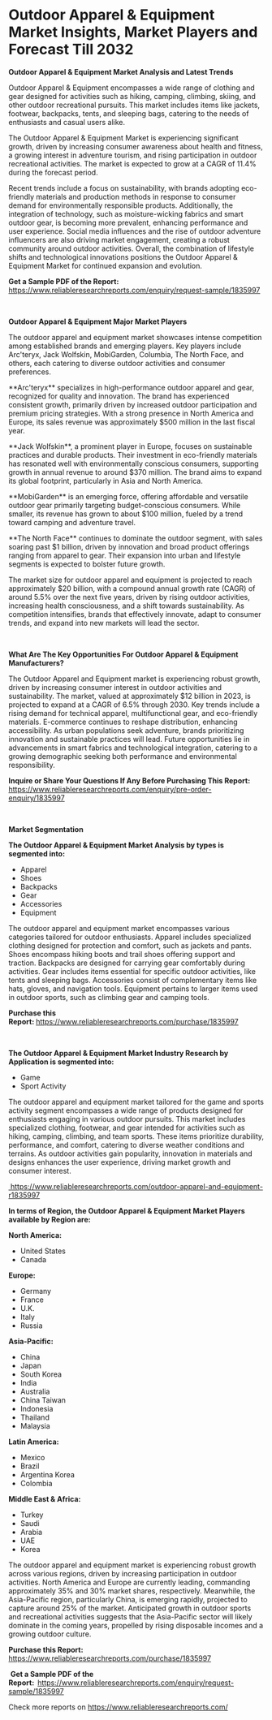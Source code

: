 <p><h1>Outdoor Apparel & Equipment Market Insights, Market Players and Forecast Till 2032</h1></p><p><strong>Outdoor Apparel & Equipment Market Analysis and Latest Trends</strong></p>
<p><p>Outdoor Apparel & Equipment encompasses a wide range of clothing and gear designed for activities such as hiking, camping, climbing, skiing, and other outdoor recreational pursuits. This market includes items like jackets, footwear, backpacks, tents, and sleeping bags, catering to the needs of enthusiasts and casual users alike.</p><p>The Outdoor Apparel & Equipment Market is experiencing significant growth, driven by increasing consumer awareness about health and fitness, a growing interest in adventure tourism, and rising participation in outdoor recreational activities. The market is expected to grow at a CAGR of 11.4% during the forecast period. </p><p>Recent trends include a focus on sustainability, with brands adopting eco-friendly materials and production methods in response to consumer demand for environmentally responsible products. Additionally, the integration of technology, such as moisture-wicking fabrics and smart outdoor gear, is becoming more prevalent, enhancing performance and user experience. Social media influences and the rise of outdoor adventure influencers are also driving market engagement, creating a robust community around outdoor activities. Overall, the combination of lifestyle shifts and technological innovations positions the Outdoor Apparel & Equipment Market for continued expansion and evolution.</p></p>
<p><strong>Get a Sample PDF of the Report:&nbsp;</strong> <a href="https://www.reliableresearchreports.com/enquiry/request-sample/1835997?utm_campaign=2665&utm_medium=2&utm_source=Github&utm_content=ia&utm_term=26032025&utm_id=outdoor-apparel-equipment">https://www.reliableresearchreports.com/enquiry/request-sample/1835997</a></p>
<p>&nbsp;</p>
<p><strong>Outdoor Apparel & Equipment Major Market Players</strong></p>
<p><p>The outdoor apparel and equipment market showcases intense competition among established brands and emerging players. Key players include Arc'teryx, Jack Wolfskin, MobiGarden, Columbia, The North Face, and others, each catering to diverse outdoor activities and consumer preferences.</p><p>**Arc'teryx** specializes in high-performance outdoor apparel and gear, recognized for quality and innovation. The brand has experienced consistent growth, primarily driven by increased outdoor participation and premium pricing strategies. With a strong presence in North America and Europe, its sales revenue was approximately $500 million in the last fiscal year.</p><p>**Jack Wolfskin**, a prominent player in Europe, focuses on sustainable practices and durable products. Their investment in eco-friendly materials has resonated well with environmentally conscious consumers, supporting growth in annual revenue to around $370 million. The brand aims to expand its global footprint, particularly in Asia and North America.</p><p>**MobiGarden** is an emerging force, offering affordable and versatile outdoor gear primarily targeting budget-conscious consumers. While smaller, its revenue has grown to about $100 million, fueled by a trend toward camping and adventure travel.</p><p>**The North Face** continues to dominate the outdoor segment, with sales soaring past $1 billion, driven by innovation and broad product offerings ranging from apparel to gear. Their expansion into urban and lifestyle segments is expected to bolster future growth.</p><p>The market size for outdoor apparel and equipment is projected to reach approximately $20 billion, with a compound annual growth rate (CAGR) of around 5.5% over the next five years, driven by rising outdoor activities, increasing health consciousness, and a shift towards sustainability. As competition intensifies, brands that effectively innovate, adapt to consumer trends, and expand into new markets will lead the sector.</p></p>
<p>&nbsp;</p>
<p><strong>What Are The Key Opportunities For Outdoor Apparel & Equipment Manufacturers?</strong></p>
<p><p>The Outdoor Apparel and Equipment market is experiencing robust growth, driven by increasing consumer interest in outdoor activities and sustainability. The market, valued at approximately $12 billion in 2023, is projected to expand at a CAGR of 6.5% through 2030. Key trends include a rising demand for technical apparel, multifunctional gear, and eco-friendly materials. E-commerce continues to reshape distribution, enhancing accessibility. As urban populations seek adventure, brands prioritizing innovation and sustainable practices will lead. Future opportunities lie in advancements in smart fabrics and technological integration, catering to a growing demographic seeking both performance and environmental responsibility.</p></p>
<p><strong>Inquire or Share Your Questions If Any Before Purchasing This Report:</strong> <a href="https://www.reliableresearchreports.com/enquiry/pre-order-enquiry/1835997?utm_campaign=2665&utm_medium=2&utm_source=Github&utm_content=ia&utm_term=26032025&utm_id=outdoor-apparel-equipment">https://www.reliableresearchreports.com/enquiry/pre-order-enquiry/1835997</a></p>
<p>&nbsp;</p>
<p><strong>Market Segmentation</strong></p>
<p><strong>The Outdoor Apparel & Equipment Market Analysis by types is segmented into:</strong></p>
<p><ul><li>Apparel</li><li>Shoes</li><li>Backpacks</li><li>Gear</li><li>Accessories</li><li>Equipment</li></ul></p>
<p><p>The outdoor apparel and equipment market encompasses various categories tailored for outdoor enthusiasts. Apparel includes specialized clothing designed for protection and comfort, such as jackets and pants. Shoes encompass hiking boots and trail shoes offering support and traction. Backpacks are designed for carrying gear comfortably during activities. Gear includes items essential for specific outdoor activities, like tents and sleeping bags. Accessories consist of complementary items like hats, gloves, and navigation tools. Equipment pertains to larger items used in outdoor sports, such as climbing gear and camping tools.</p></p>
<p><strong>Purchase this Report:&nbsp;</strong><a href="https://www.reliableresearchreports.com/purchase/1835997?utm_campaign=2665&utm_medium=2&utm_source=Github&utm_content=ia&utm_term=26032025&utm_id=outdoor-apparel-equipment">https://www.reliableresearchreports.com/purchase/1835997</a></p>
<p>&nbsp;</p>
<p><strong>The Outdoor Apparel & Equipment Market Industry Research by Application is segmented into:</strong></p>
<p><ul><li>Game</li><li>Sport Activity</li></ul></p>
<p><p>The outdoor apparel and equipment market tailored for the game and sports activity segment encompasses a wide range of products designed for enthusiasts engaging in various outdoor pursuits. This market includes specialized clothing, footwear, and gear intended for activities such as hiking, camping, climbing, and team sports. These items prioritize durability, performance, and comfort, catering to diverse weather conditions and terrains. As outdoor activities gain popularity, innovation in materials and designs enhances the user experience, driving market growth and consumer interest.</p></p>
<p><a href="https://www.reliableresearchreports.com/outdoor-apparel-and-equipment-r1835997?utm_campaign=2665&utm_medium=2&utm_source=Github&utm_content=ia&utm_term=26032025&utm_id=outdoor-apparel-equipment">&nbsp;https://www.reliableresearchreports.com/outdoor-apparel-and-equipment-r1835997</a></p>
<p><strong>In terms of Region, the Outdoor Apparel & Equipment Market Players available by Region are:</strong></p>
<p>
    <p> <strong> North America: </strong>
        <ul>
            <li>United States</li>
            <li>Canada</li>
        </ul>
        </p> 
    <p> <strong> Europe: </strong>
        <ul>
            <li>Germany</li>
            <li>France</li>
            <li>U.K.</li>
            <li>Italy</li>
            <li>Russia</li>
        </ul>
        </p> 
    <p> <strong> Asia-Pacific: </strong>
        <ul>
            <li>China</li>
            <li>Japan</li>
            <li>South Korea</li>
            <li>India</li>
            <li>Australia</li>
            <li>China Taiwan</li>
            <li>Indonesia</li>
            <li>Thailand</li>
            <li>Malaysia</li>
        </ul>
        </p> 
    <p> <strong> Latin America: </strong>
        <ul>
            <li>Mexico</li>
            <li>Brazil</li>
            <li>Argentina Korea</li>
            <li>Colombia</li>
        </ul>
        </p> 
    <p> <strong> Middle East & Africa: </strong>
        <ul>
            <li>Turkey</li>
            <li>Saudi</li>
            <li>Arabia</li>
            <li>UAE</li>
            <li>Korea</li>
        </ul>
    </p>
    </p>
<p><p>The outdoor apparel and equipment market is experiencing robust growth across various regions, driven by increasing participation in outdoor activities. North America and Europe are currently leading, commanding approximately 35% and 30% market shares, respectively. Meanwhile, the Asia-Pacific region, particularly China, is emerging rapidly, projected to capture around 25% of the market. Anticipated growth in outdoor sports and recreational activities suggests that the Asia-Pacific sector will likely dominate in the coming years, propelled by rising disposable incomes and a growing outdoor culture.</p></p>
<p><strong>Purchase this Report: </strong><a href="https://www.reliableresearchreports.com/purchase/1835997?utm_campaign=2665&utm_medium=2&utm_source=Github&utm_content=ia&utm_term=26032025&utm_id=outdoor-apparel-equipment">https://www.reliableresearchreports.com/purchase/1835997</a></p>
<p>&nbsp;<strong>Get a Sample PDF of the Report:&nbsp;&nbsp;</strong><a href="https://www.reliableresearchreports.com/enquiry/request-sample/1835997?utm_campaign=2665&utm_medium=2&utm_source=Github&utm_content=ia&utm_term=26032025&utm_id=outdoor-apparel-equipment">https://www.reliableresearchreports.com/enquiry/request-sample/1835997</a></p>
<p><strong></strong></p>
<p>Check more reports on <a href="https://www.reliableresearchreports.com/?utm_campaign=2665&utm_medium=2&utm_source=Github&utm_content=ia&utm_term=26032025&utm_id=outdoor-apparel-equipment">https://www.reliableresearchreports.com/</a></p>